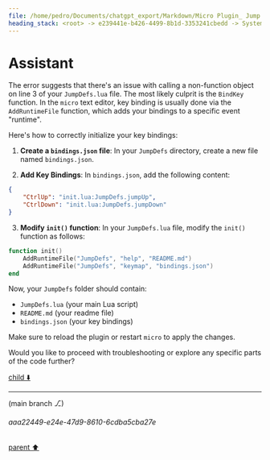 ```yaml
---
file: /home/pedro/Documents/chatgpt_export/Markdown/Micro Plugin_ Jump Definitions.md
heading_stack: <root> -> e239441e-b426-4499-8b1d-3353241cbedd -> System -> c7ec2628-081c-4452-bad7-9d9408a37dbe -> System -> aaa2959b-ba07-4598-ae83-f18f3743ceda -> User -> 55a82fb5-6597-4870-bc54-3f056fcc765d -> Assistant -> aaa28f27-4c2e-43e0-bd23-02e759e2a046 -> User -> 13728b7a-2735-4e1d-9a06-14e6d8e00587 -> Assistant
---
```

# Assistant

The error suggests that there's an issue with calling a non-function object on line 3 of your `JumpDefs.lua` file. The most likely culprit is the `BindKey` function. In the `micro` text editor, key binding is usually done via the `AddRuntimeFile` function, which adds your bindings to a specific event "runtime".

Here's how to correctly initialize your key bindings:

1. **Create a `bindings.json` file**: In your `JumpDefs` directory, create a new file named `bindings.json`.

2. **Add Key Bindings**: In `bindings.json`, add the following content:

```json
{
    "CtrlUp": "init.lua:JumpDefs.jumpUp",
    "CtrlDown": "init.lua:JumpDefs.jumpDown"
}
```

3. **Modify `init()` function**: In your `JumpDefs.lua` file, modify the `init()` function as follows:

```lua
function init()
    AddRuntimeFile("JumpDefs", "help", "README.md")
    AddRuntimeFile("JumpDefs", "keymap", "bindings.json")
end
```

Now, your `JumpDefs` folder should contain:

- `JumpDefs.lua` (your main Lua script)
- `README.md` (your readme file)
- `bindings.json` (your key bindings)

Make sure to reload the plugin or restart `micro` to apply the changes.

Would you like to proceed with troubleshooting or explore any specific parts of the code further?

[child ⬇️](#aaa22449-e24e-47d9-8610-6cdba5cba27e)

---

(main branch ⎇)
###### aaa22449-e24e-47d9-8610-6cdba5cba27e
[parent ⬆️](#13728b7a-2735-4e1d-9a06-14e6d8e00587)
